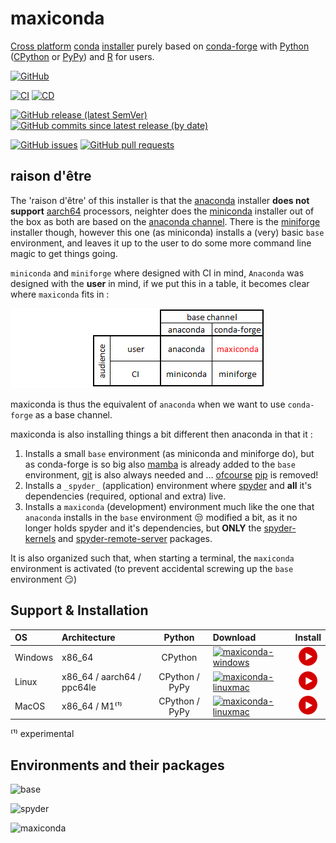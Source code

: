 # maxiconda

[Cross platform](https://en.wikipedia.org/wiki/Cross-platform_software) [conda](https://en.wikipedia.org/wiki/Conda_(package_manager)) [installer](https://en.wikipedia.org/wiki/Installation_(computer_programs)#Installer) purely based on [conda-forge](https://conda-forge.org/) with [Python](https://www.python.org/) ([CPython](https://en.wikipedia.org/wiki/CPython) or [PyPy](https://en.wikipedia.org/wiki/PyPy)) and [R](https://www.r-project.org/) for users. 

[![GitHub](https://img.shields.io/github/license/Semi-ATE/maxiconda?color=black)](https://github.com/Semi-ATE/maxiconda/blob/main/LICENSE)

[![CI](https://github.com/Semi-ATE/maxiconda/workflows/CI/badge.svg?branch=main)](https://github.com/Semi-ATE/maxiconda/actions?query=workflow%3ACI)
[![CD](https://github.com/Semi-ATE/maxiconda/workflows/CD/badge.svg)](https://github.com/Semi-ATE/maxiconda/actions?query=workflow%3ACD)

[![GitHub release (latest SemVer)](https://img.shields.io/github/v/release/Semi-ATE/maxiconda?color=blue&label=GitHub&sort=semver)](https://github.com/Semi-ATE/maxiconda/releases/latest)
[![GitHub commits since latest release (by date)](https://img.shields.io/github/commits-since/Semi-ATE/maxiconda/latest)](https://github.com/Semi-ATE/maxiconda)

[![GitHub issues](https://img.shields.io/github/issues/Semi-ATE/maxiconda)](https://github.com/Semi-ATE/maxiconda/issues)
[![GitHub pull requests](https://img.shields.io/github/issues-pr/Semi-ATE/maxiconda)](https://github.com/Semi-ATE/maxiconda/pulls)

## raison d'être

The 'raison d'être' of this installer is that the [anaconda](https://docs.anaconda.com/anaconda/install/) installer **does not support** [aarch64](https://en.wikipedia.org/wiki/AArch64) processors, neighter does the [miniconda]() installer out of the box as both are based on the [anaconda channel](). There is the [miniforge](https://github.com/conda-forge/miniforge) installer though, however this one (as miniconda) installs a (very) basic `base` environment, and leaves it up to the user to do some more command line magic to get things going.

`miniconda` and `miniforge` where designed with CI in mind, `Anaconda` was designed with the **user** in mind, if we put this in a table, it becomes clear where `maxiconda` fits in :

 ![installer table](https://github.com/Semi-ATE/maxiconda/blob/main/doc/installer_table.png)

maxiconda is thus the equivalent of `anaconda` when we want to use `conda-forge` as a base channel.

maxiconda is also installing things a bit different then anaconda in that it :

  1. Installs a small `base` environment (as miniconda and miniforge do), but as conda-forge is so big also [mamba](https://github.com/mamba-org/mamba) is already added to the `base` environment, [git](https://anaconda.org/conda-forge/git) is also always needed and ...  [ofcourse](https://www.youtube.com/watch?v=Ul79ihg41Rs) [pip](https://anaconda.org/conda-forge/pip) is removed!
  2. Installs a `_spyder_` (application) environment where [spyder](https://www.spyder-ide.org/) and **all** it's dependencies (required, optional and extra) live.
  3. Installs a `maxiconda` (development) environment much like the one that `anaconda` installs in the `base` environment 😒 modified a bit, as it no longer holds spyder and it's dependencies, but **ONLY** the [spyder-kernels](https://github.com/spyder-ide/spyder-kernels) and [spyder-remote-server](https://github.com/Semi-ATE/spyder-remote) packages. 

It is also organized such that, when starting a terminal, the `maxiconda` environment is activated (to prevent accidental screwing up the `base` environment 😏)

## Support & Installation

| OS       |Architecture                | Python | Download                                                                             | Install |
|:---------|:---------------------------|:--------------:|:-------------------------------------------------------------------------------------|:----:|
| Windows  | x86_64                     |CPython         | [![maxiconda-windows](https://img.shields.io/badge/maxiconda%20installer-Windows-blue)](https://github.com/Semi-ATE/maxiconda/releases/latest/download/maxiconda.exe)        | [![Install video](https://github.com/Semi-ATE/maxiconda/blob/main/doc/PlayVideo.png)]() |
| Linux    | x86_64 / aarch64 / ppc64le | CPython / PyPy | [![maxiconda-linuxmac](https://img.shields.io/badge/maxiconda%20installer-Linux&amp;MacOS-blue)](https://github.com/Semi-ATE/maxiconda/releases/latest/download/maxiconda.sh) | [![Install video](https://github.com/Semi-ATE/maxiconda/blob/main/doc/PlayVideo.png)]() |
| MacOS    | x86_64 / M1⁽¹⁾             | CPython / PyPy | [![maxiconda-linuxmac](https://img.shields.io/badge/maxiconda%20installer-Linux&amp;MacOS-blue)](https://github.com/Semi-ATE/maxiconda/releases/latest/download/maxiconda.sh) | [![Install video](https://github.com/Semi-ATE/maxiconda/blob/main/doc/PlayVideo.png)]() |

⁽¹⁾ experimental

## Environments and their packages

 ![base](https://img.shields.io/badge/packages-base-red)

 ![_spyder_](https://img.shields.io/badge/packages-__spyder__-orange)

 ![maxiconda](https://img.shields.io/conda/pn/Semi-ATE/maxiconda) 
 
